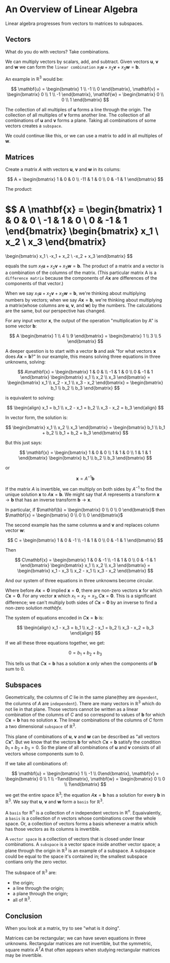 # An Overview of Linear Algebra

Linear algebra progresses from vectors to matrices to subspaces.

## Vectors

What do you do with vectors? Take combinations.

We can multiply vectors by scalars, add, and subtract. Given vectors $\mathbf{u}$, $\mathbf{v}$ and $\mathbf{w}$ we can form the `linear combination` $x_1 \mathbf{u} + x_2\mathbf{v} + x_3\mathbf{w} = \mathbf{b}$.

An example in $\mathbb{R}^3$ would be:

$$
\mathbf{u} = \begin{bmatrix} 1 \\ -1 \\ 0 \end{bmatrix}, \mathbf{v} = \begin{bmatrix} 0 \\ 1 \\ -1 \end{bmatrix}, \mathbf{w} = \begin{bmatrix} 0 \\ 0 \\ 1 \end{bmatrix}
$$

The collection of all multiples of $\mathbf{u}$ forms a line through the origin. The collection of all multiples of $\mathbf{v}$ forms another line. The collection of all combinations of $\mathbf{u}$ and $\mathbf{v}$ forms a plane. Taking all combinations of some vectors creates a `subspace`.

We could continue like this, or we can use a matrix to add in all multiples of $\mathbf{w}$.

## Matrices

Create a matrix $A$ with vectors $\mathbf{u}$, $\mathbf{v}$ and $\mathbf{w}$ in its colums:

$$
A =
\begin{bmatrix}
1 & 0 & 0 \\
-11 & 1 & 0 \\
0 & -1 & 1
\end{bmatrix}
$$

The product:

$$
A \mathbf{x} = 
\begin{bmatrix}
1 & 0 & 0 \\
-1 & 1 & 0 \\
0 & -1 & 1
\end{bmatrix}
\begin{bmatrix}
x_1 \\
x_2 \\
x_3
\end{bmatrix}
= 
\begin{bmatrix}
x_1 \\
-x_1 + x_2 \\
-x_2 + x_3
\end{bmatrix}
$$

equals the sum $x_1\mathbf{u} + x_2\mathbf{v} + x_3\mathbf{w} = \mathbf{b}$. The product of a matrix and a vector is a combination of the columns of the matrix. (This particular matrix A is a `difference matrix` because the components of $A\mathbf{x}$ are differences of the components of that vector.)

When we say $x_1 \mathbf{u} + x_2 \mathbf{v} + x_3 \mathbf{w} = \mathbf{b}$, we're thinking about multiplying numbers by vectors; when we say $A\mathbf{x} = \mathbf{b}$, we're thinking about multiplying a matrix(whose columns are $\mathbf{u}$, $\mathbf{v}$, and $\mathbf{w}$) by the numbers. The calculations are the same, but our perspective has changed.

For any input vector $\mathbf{x}$, the output of the operation "multiplication by A" is some vector $\mathbf{b}$:

$$
A \begin{bmatrix} 1 \\ 4 \\ 9 \end{bmatrix} = \begin{bmatrix} 1 \\ 3 \\ 5 \end{bmatrix}
$$

A deeper question is to start with a vector $\mathbf{b}$ and ask "for what vectors $\mathbf{x}$ does $A\mathbf{x} = \mathbf{b}$?" In our example, this means solving three equations in three unknowns, solving:

$$
A\mathbf{x} = \begin{bmatrix} 1 & 0 & \\ -1 & 1 & 0 \\ 0 & -1 & 1 \end{bmatrix} \begin{bmatrix} x_1 \\ x_2 \\ x_3 \end{bmatrix} = \begin{bmatrix} x_1 \\ x_2 - x_1 \\ x_3 - x_2 \end{bmatrix} = \begin{bmatrix} b_1 \\ b_2 \\ b_3 \end{bmatrix}
$$

is equivalent to solving:

$$
\begin{align}
x_1 = b_1 \\
x_2 - x_1 = b_2 \\
x_3 - x_2 = b_3
\end{align}
$$

In vector form, the solution is:

$$
\begin{bmatrix} x_1 \\ x_2 \\ x_3 \end{bmatrix} = \begin{bmatrix} b_1 \\ b_1 + b_2 \\ b_1 + b_2 + b_3 \end{bmatrix}
$$

But this just says:

$$
\mathbf{x} = \begin{bmatrix} 1 & 0 & 0 \\ 1 & 1 & 0 \\ 1 & 1 & 1 \end{bmatrix} \begin{bmatrix} b_1 \\ b_2 \\ b_3 \end{bmatrix}
$$

or

$$
\mathbf{x} = A^{-1} \mathbf{b}
$$

If the matrix $A$ is invertible, we can multiply on both sides by $A^{-1}$ to find the unique solution $\mathbf{x}$ to $A\mathbf{x} = \mathbf{b}$. We might say that $A$ represents a transform $\mathbf{x} \to \mathbf{b}$ that has an inverse transform $\mathbf{b} \to \mathbf{x}$.

In particular, if $\mathbf{b} = \begin{bmatrix} 0 \\ 0 \\ 0 \end{bmatrix}$ then $\mathbf{x} = \begin{bmatrix} 0 \\ 0 \\ 0 \end{bmatrix}$

The second example has the same columns $\mathbf{u}$ and $\mathbf{v}$ and replaces column vector $\mathbf{w}$:

$$
C = \begin{bmatrix} 1 & 0 & -1 \\ -1 & 1 & 0 \\ 0 & -1 & 1 \end{bmatrix}
$$

Then

$$
C\mathbf{x} = \begin{bmatrix} 1 & 0 & -1 \\ -1 & 1 & 0 \\ 0 & -1 & 1 \end{bmatrix} \begin{bmatrix} x_1 \\ x_2 \\ x_3 \end{bmatrix} = \begin{bmatrix} x_1 - x_3 \\ x_2 - x_1 \\ x_3 - x_2 \end{bmatrix}
$$

And our system of three equations in three unknowns become circular.

Where before $A\mathbf{x} = \mathbf{0}$ implied $\mathbf{x} = \mathbf{0}$, there are non-zero vectors $\mathbf{x}$ for which $C\mathbf{x} = \mathbf{0}$. For any vector $\mathbf{x}$ which $x_1 = x_2 = x_3, C\mathbf{x} = \mathbf{0}$. This is a significant difference; we can't multiply both sides of $C\mathbf{x} = \mathbf{0}$ by an inverse to find a non-zero solution $mathbf{x}$.

The system of equations encoded in $C\mathbf{x} = \mathbf{b}$ is:

$$
\begin{align}
x_1 - x_3 = b_1 \\
x_2 - x_1 = b_2 \\
x_3 - x_2 = b_3
\end{align}
$$

If we all these three equations together, we get:

$$
0 = b_1 + b_2 + b_3
$$

This tells us that $C\mathbf{x} = \mathbf{b}$ has a solution $\mathbf{x}$ only when the components of $\mathbf{b}$ sum to $0$.

## Subspaces

Geometrically, the columns of $C$ lie in the same  plane(they are `dependent`, the columns of $A$ are `independent`). There are many vectors in $\mathbb{R}^3$ which do not lie in that plane. Those vectors cannot be written as a linear combination of the columns of $C$ and so correspond to values of $\mathbf{b}$ for which $C\mathbf{x} = \mathbf{b}$ has no solution $\mathbf{x}$. The linear combinations of the columns of $C$ form a two dimensional `subspace` of $\mathbb{R}^3$.

This plane of combinations of $\mathbf{u}$, $\mathbf{v}$ and $\mathbf{w}$ can be described as "all vectors $C\mathbf{x}$". But we know that the vectors $\mathbf{b}$ for which $C\mathbf{x} = \mathbf{b}$ satisfy the condition $b_1 + b_2 + b_3 = 0$. So the plane of all combinations of $\mathbf{u}$ and $\mathbf{v}$ consists of all vectors whose components sum to $0$.

If we take all combinations of:

$$
\mathbf{u} = \begin{bmatrix} 1 \\ -1 \\ 0\end{bmatrix}, \mathbf{v} = \begin{bmatrix} 0 \\ 1 \\ -1\end{bmatrix}, \mathbf{w} = \begin{bmatrix} 0 \\ 0 \\ 1\end{bmatrix}
$$

we get the entire space $\mathbb{R}^3$; the equation $A\mathbf{x} = \mathbf{b}$ has a solution for every $\mathbf{b}$ in $\mathbb{R}^3$. We say that $\mathbf{u}$, $\mathbf{v}$ and $\mathbf{w}$ form a `basis` for $\mathbb{R}^3$.

A `basis` for $\mathbb{R}^n$ is a collection of $n$ independent vectors in $\mathbb{R}^n$. Equaivalently, a `basis` is a collection of $n$ vectors whose combinations cover the whole space. Or, a collection of vectors forms a basis whenever a matrix which has those vectors as its columns is invertible.

A `vector space` is a collection of vectors that is closed under linear combinations. A `subspace` is a vector space inside another vector space; a plane through the origin in $\mathbb{R}^3$ is an example of a subspace. A subspace could be equal to the space it's contained in; the smallest subspace contians only the zero vector.

The subspace of $\mathbb{R}^3$ are:

- the origin;
- a line through the origin;
- a plane through the origin;
- all of $\mathbb{R}^3$.

## Conclusion
When you look at a matrix, try to see "what is it doing".

Matrices can be rectangular; we can have seven equations in three unknowns. Rectangular matrices are not invertible, but the symmetric, square matrix $A^TA$ that often appears when studying rectangular matrices may be invertible.
